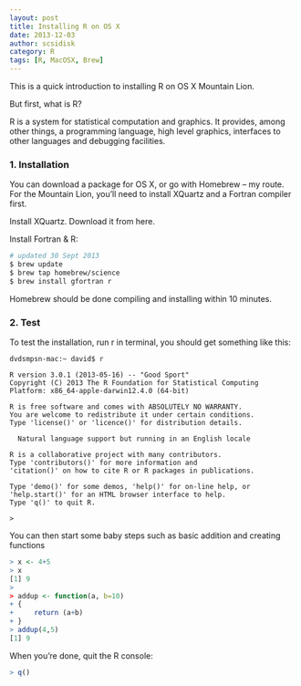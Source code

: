 ```yaml
---
layout: post
title: Installing R on OS X
date: 2013-12-03
author: scsidisk
category: R
tags: [R, MacOSX, Brew]
---
```


This is a quick introduction to installing R on OS X Mountain Lion.

But first, what is R?

R is a system for statistical computation and graphics. It provides, among other things, a programming language, high level graphics, interfaces to other languages and debugging facilities.

### 1. Installation

You can download a package for OS X, or go with Homebrew – my route. For the Mountain Lion, you’ll need to install XQuartz and a Fortran compiler first.

Install XQuartz. Download it from here.

Install Fortran & R:

```bash
# updated 30 Sept 2013
$ brew update
$ brew tap homebrew/science
$ brew install gfortran r
```

Homebrew should be done compiling and installing within 10 minutes.

### 2. Test

To test the installation, run r in terminal, you should get something like this:

```
dvdsmpsn-mac:~ david$ r

R version 3.0.1 (2013-05-16) -- "Good Sport"
Copyright (C) 2013 The R Foundation for Statistical Computing
Platform: x86_64-apple-darwin12.4.0 (64-bit)

R is free software and comes with ABSOLUTELY NO WARRANTY.
You are welcome to redistribute it under certain conditions.
Type 'license()' or 'licence()' for distribution details.

  Natural language support but running in an English locale

R is a collaborative project with many contributors.
Type 'contributors()' for more information and
'citation()' on how to cite R or R packages in publications.

Type 'demo()' for some demos, 'help()' for on-line help, or
'help.start()' for an HTML browser interface to help.
Type 'q()' to quit R.

>
```

You can then start some baby steps such as basic addition and creating functions

```r
> x <- 4+5
> x
[1] 9
>
> addup <- function(a, b=10)
+ {
+     return (a+b)
+ }
> addup(4,5)
[1] 9
```

When you’re done, quit the R console:

```r
> q()
```